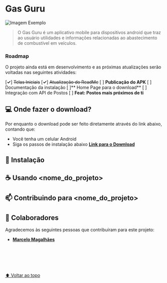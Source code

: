 # Gas Guru

<img src="https://imgur.com/a/bvrigeY" alt="Imagem Exemplo">

> O Gas Guru é um aplicativo mobile para dispositivos android que traz ao usuário utilidades e informações relacionadas ao abastecimento de combustível em veículos.

### Roadmap

O projeto ainda está em desenvolvimento e as próximas atualizações serão voltadas nas seguintes atividades:

[**✓**] ~~Telas Iniciais~~
[**✓**]  ~~Atualização do ReadMe~~
[ ] **Publicação do APK**
[ ] Documentação da instalação
[ ]** Home Page para o download**
[ ] Integração com API de Postos
[ ] **Feat: Postos mais próximos de ti**

## 💻 Onde fazer o download?

Por enquanto o download pode ser feito diretamente através do link abaixo, contando que:
* Você tenha um celular Android
* Siga os passos de instalação abaixo
**[Link para o Download](http://google.com "Link para o Download")**

## 🚀 Instalação



## ☕ Usando <nome_do_projeto>

## 📫 Contribuindo para <nome_do_projeto>

## 🤝 Colaboradores

Agradecemos às seguintes pessoas que contribuíram para este projeto:

* **[Marcelo Magalhães](https://github.com/Marcelo-maga "Marcelo Magalhães")**

<br><br>
------------



[⬆ Voltar ao topo](#nome-do-projeto)<br>